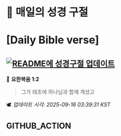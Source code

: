 # 🙏 매일의 성경 구절
# [Daily Bible verse]
## [![README에 성경구절 업데이트](https://github.com/DONGSUKA/first_test/actions/workflows/update-readme-bible.yml/badge.svg)](https://github.com/DONGSUKA/first_test/actions/workflows/update-readme-bible.yml)
<!-- START_BIBLE_VERSE -->
📖 **요한복음 1:2**
> 그가 태초에 하나님과 함께 계셨고

🕊️ _업데이트 시각: 2025-09-16 03:39:31 KST_
  <!-- END_BIBLE_VERSE -->
## GITHUB_ACTION

